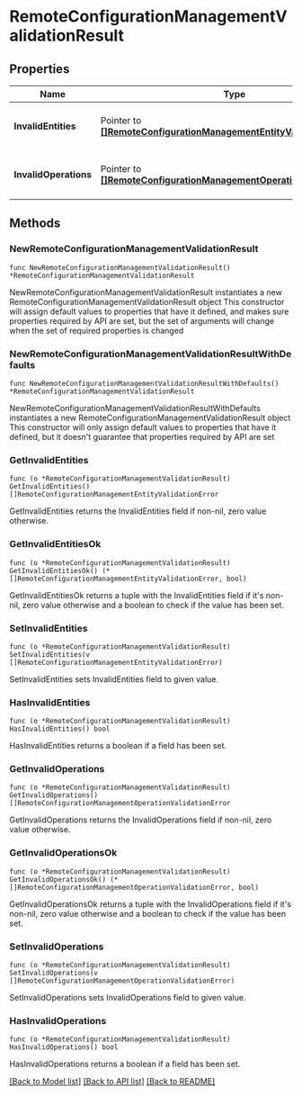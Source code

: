 # RemoteConfigurationManagementValidationResult

## Properties

Name | Type | Description | Notes
------------ | ------------- | ------------- | -------------
**InvalidEntities** | Pointer to [**[]RemoteConfigurationManagementEntityValidationError**](RemoteConfigurationManagementEntityValidationError.md) | A list of validation errors for entities. | [optional] 
**InvalidOperations** | Pointer to [**[]RemoteConfigurationManagementOperationValidationError**](RemoteConfigurationManagementOperationValidationError.md) | A list of validation errors for operations. | [optional] 

## Methods

### NewRemoteConfigurationManagementValidationResult

`func NewRemoteConfigurationManagementValidationResult() *RemoteConfigurationManagementValidationResult`

NewRemoteConfigurationManagementValidationResult instantiates a new RemoteConfigurationManagementValidationResult object
This constructor will assign default values to properties that have it defined,
and makes sure properties required by API are set, but the set of arguments
will change when the set of required properties is changed

### NewRemoteConfigurationManagementValidationResultWithDefaults

`func NewRemoteConfigurationManagementValidationResultWithDefaults() *RemoteConfigurationManagementValidationResult`

NewRemoteConfigurationManagementValidationResultWithDefaults instantiates a new RemoteConfigurationManagementValidationResult object
This constructor will only assign default values to properties that have it defined,
but it doesn't guarantee that properties required by API are set

### GetInvalidEntities

`func (o *RemoteConfigurationManagementValidationResult) GetInvalidEntities() []RemoteConfigurationManagementEntityValidationError`

GetInvalidEntities returns the InvalidEntities field if non-nil, zero value otherwise.

### GetInvalidEntitiesOk

`func (o *RemoteConfigurationManagementValidationResult) GetInvalidEntitiesOk() (*[]RemoteConfigurationManagementEntityValidationError, bool)`

GetInvalidEntitiesOk returns a tuple with the InvalidEntities field if it's non-nil, zero value otherwise
and a boolean to check if the value has been set.

### SetInvalidEntities

`func (o *RemoteConfigurationManagementValidationResult) SetInvalidEntities(v []RemoteConfigurationManagementEntityValidationError)`

SetInvalidEntities sets InvalidEntities field to given value.

### HasInvalidEntities

`func (o *RemoteConfigurationManagementValidationResult) HasInvalidEntities() bool`

HasInvalidEntities returns a boolean if a field has been set.

### GetInvalidOperations

`func (o *RemoteConfigurationManagementValidationResult) GetInvalidOperations() []RemoteConfigurationManagementOperationValidationError`

GetInvalidOperations returns the InvalidOperations field if non-nil, zero value otherwise.

### GetInvalidOperationsOk

`func (o *RemoteConfigurationManagementValidationResult) GetInvalidOperationsOk() (*[]RemoteConfigurationManagementOperationValidationError, bool)`

GetInvalidOperationsOk returns a tuple with the InvalidOperations field if it's non-nil, zero value otherwise
and a boolean to check if the value has been set.

### SetInvalidOperations

`func (o *RemoteConfigurationManagementValidationResult) SetInvalidOperations(v []RemoteConfigurationManagementOperationValidationError)`

SetInvalidOperations sets InvalidOperations field to given value.

### HasInvalidOperations

`func (o *RemoteConfigurationManagementValidationResult) HasInvalidOperations() bool`

HasInvalidOperations returns a boolean if a field has been set.


[[Back to Model list]](../README.md#documentation-for-models) [[Back to API list]](../README.md#documentation-for-api-endpoints) [[Back to README]](../README.md)


